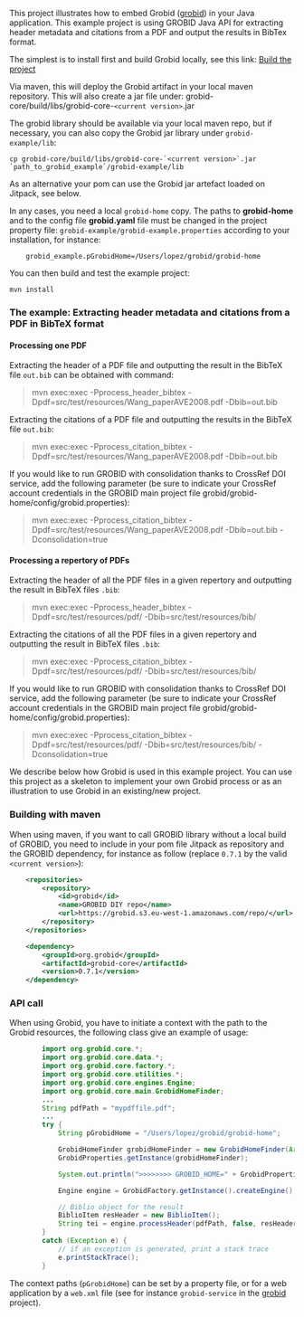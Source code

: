 This project illustrates how to embed Grobid ([grobid](https://raw.github.com/kermitt2/grobid)) in your Java application. This example project is using GROBID Java API for extracting header metadata and citations from a PDF and output the results in BibTex format. 

The  simplest is to install first and build Grobid locally, see this link: [Build the project](http://grobid.readthedocs.org/en/latest/Install-Grobid/)

Via maven, this will deploy the Grobid artifact in your local maven repository. This will also create a jar file under: grobid-core/build/libs/grobid-core-`<current version>`.jar

The grobid library should be available via your local maven repo, but if necessary, you can also copy the Grobid jar library under `grobid-example/lib`:

```console
cp grobid-core/build/libs/grobid-core-`<current version>`.jar `path_to_grobid_example`/grobid-example/lib
```

As an alternative your pom can use the Grobid jar artefact loaded on Jitpack, see below. 

In any cases, you need a local `grobid-home` copy. The paths to __grobid-home__ and to the config file __grobid.yaml__ file must be changed in the project property file:  `grobid-example/grobid-example.properties` according to your installation, for instance: 

```
	grobid_example.pGrobidHome=/Users/lopez/grobid/grobid-home
```

You can then build and test the example project:

```console
mvn install
```

### The example: Extracting header metadata and citations from a PDF in BibTeX format

#### Processing one PDF

Extracting the header of a PDF file and outputting the result in the BibTeX file `out.bib` can be obtained with command:

> mvn exec:exec -Pprocess_header_bibtex -Dpdf=src/test/resources/Wang_paperAVE2008.pdf -Dbib=out.bib 

Extracting the citations of a PDF file and outputting the results in the BibTeX file `out.bib`:

> mvn exec:exec -Pprocess_citation_bibtex -Dpdf=src/test/resources/Wang_paperAVE2008.pdf -Dbib=out.bib

If you would like to run GROBID with consolidation thanks to CrossRef DOI service, add the following parameter (be sure to indicate your CrossRef account credentials in the GROBID main project file grobid/grobid-home/config/grobid.properties):

> mvn exec:exec -Pprocess_citation_bibtex -Dpdf=src/test/resources/Wang_paperAVE2008.pdf -Dbib=out.bib -Dconsolidation=true

#### Processing a repertory of PDFs

Extracting the header of all the PDF files in a given repertory and outputting the result in BibTeX files `.bib`:

> mvn exec:exec -Pprocess_header_bibtex -Dpdf=src/test/resources/pdf/ -Dbib=src/test/resources/bib/

Extracting the citations of all the PDF files in a given repertory and outputting the result in BibTeX files `.bib`:

> mvn exec:exec -Pprocess_citation_bibtex -Dpdf=src/test/resources/pdf/ -Dbib=src/test/resources/bib/

If you would like to run GROBID with consolidation thanks to CrossRef DOI service, add the following parameter (be sure to indicate your CrossRef account credentials in the GROBID main project file grobid/grobid-home/config/grobid.properties):

> mvn exec:exec -Pprocess_citation_bibtex -Dpdf=src/test/resources/pdf/ -Dbib=src/test/resources/bib/ -Dconsolidation=true

We describe below how Grobid is used in this example project. You can use this project as a skeleton to implement your own Grobid process or as an illustration to use Grobid in an existing/new project. 

### Building with maven

When using maven, if you want to call GROBID library without a local build of GROBID, you need to include in your pom file Jitpack as repository and the GROBID dependency, for instance as follow (replace `0.7.1` by the valid `<current version>`):

```xml
    <repositories>
        <repository>
            <id>grobid</id>
            <name>GROBID DIY repo</name>
            <url>https://grobid.s3.eu-west-1.amazonaws.com/repo/</url>
        </repository>
    </repositories>

    <dependency>
        <groupId>org.grobid</groupId>
        <artifactId>grobid-core</artifactId>
        <version>0.7.1</version>
    </dependency>
```

### API call

When using Grobid, you have to initiate a context with the path to the Grobid resources, the following class give an example of usage:

```java
        import org.grobid.core.*;
        import org.grobid.core.data.*;
        import org.grobid.core.factory.*;
        import org.grobid.core.utilities.*;
        import org.grobid.core.engines.Engine;
        import org.grobid.core.main.GrobidHomeFinder;
        ...
        String pdfPath = "mypdffile.pdf";
        ...
		try {
			String pGrobidHome = "/Users/lopez/grobid/grobid-home";

			GrobidHomeFinder grobidHomeFinder = new GrobidHomeFinder(Arrays.asList(pGrobidHome));
            GrobidProperties.getInstance(grobidHomeFinder);

            System.out.println(">>>>>>>> GROBID_HOME=" + GrobidProperties.get_GROBID_HOME_PATH());

			Engine engine = GrobidFactory.getInstance().createEngine();

			// Biblio object for the result
			BiblioItem resHeader = new BiblioItem();
			String tei = engine.processHeader(pdfPath, false, resHeader);
		} 
		catch (Exception e) {
			// if an exception is generated, print a stack trace
			e.printStackTrace();
		} 
```

The context paths (`pGrobidHome`) can be set by a property file, or for a web application by a `web.xml` file (see for instance `grobid-service` in the [grobid](https://github.com/kermitt2/grobid) project).
